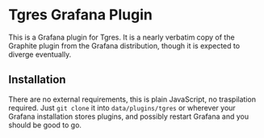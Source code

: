Tgres Grafana Plugin
====================

This is a Grafana plugin for Tgres. It is a nearly verbatim copy of
the Graphite plugin from the Grafana distribution, though it is
expected to diverge eventually.

Installation
------------

There are no external requirements, this is plain JavaScript, no
traspilation required. Just `git clone` it into `data/plugins/tgres`
or wherever your Grafana installation stores plugins, and possibly
restart Grafana and you should be good to go.
